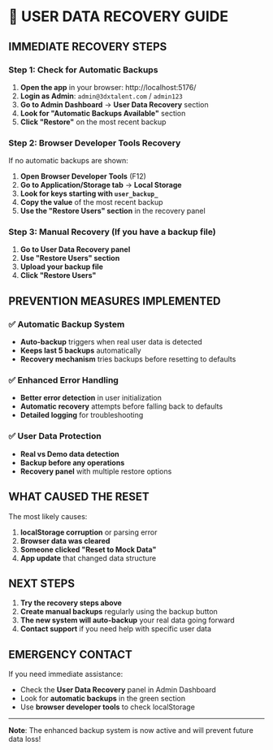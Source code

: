 # 🚨 USER DATA RECOVERY GUIDE

## **IMMEDIATE RECOVERY STEPS**

### **Step 1: Check for Automatic Backups**
1. **Open the app** in your browser: http://localhost:5176/
2. **Login as Admin**: `admin@3dxtalent.com` / `admin123`
3. **Go to Admin Dashboard** → **User Data Recovery** section
4. **Look for "Automatic Backups Available"** section
5. **Click "Restore"** on the most recent backup

### **Step 2: Browser Developer Tools Recovery**
If no automatic backups are shown:

1. **Open Browser Developer Tools** (F12)
2. **Go to Application/Storage tab** → **Local Storage**
3. **Look for keys starting with `user_backup_`**
4. **Copy the value** of the most recent backup
5. **Use the "Restore Users" section** in the recovery panel

### **Step 3: Manual Recovery (If you have a backup file)**
1. **Go to User Data Recovery panel**
2. **Use "Restore Users" section**
3. **Upload your backup file**
4. **Click "Restore Users"**

## **PREVENTION MEASURES IMPLEMENTED**

### **✅ Automatic Backup System**
- **Auto-backup** triggers when real user data is detected
- **Keeps last 5 backups** automatically
- **Recovery mechanism** tries backups before resetting to defaults

### **✅ Enhanced Error Handling**
- **Better error detection** in user initialization
- **Automatic recovery** attempts before falling back to defaults
- **Detailed logging** for troubleshooting

### **✅ User Data Protection**
- **Real vs Demo data detection**
- **Backup before any operations**
- **Recovery panel** with multiple restore options

## **WHAT CAUSED THE RESET**

The most likely causes:
1. **localStorage corruption** or parsing error
2. **Browser data was cleared**
3. **Someone clicked "Reset to Mock Data"**
4. **App update** that changed data structure

## **NEXT STEPS**

1. **Try the recovery steps above**
2. **Create manual backups** regularly using the backup button
3. **The new system will auto-backup** your real data going forward
4. **Contact support** if you need help with specific user data

## **EMERGENCY CONTACT**

If you need immediate assistance:
- Check the **User Data Recovery** panel in Admin Dashboard
- Look for **automatic backups** in the green section
- Use **browser developer tools** to check localStorage

---

**Note**: The enhanced backup system is now active and will prevent future data loss!
